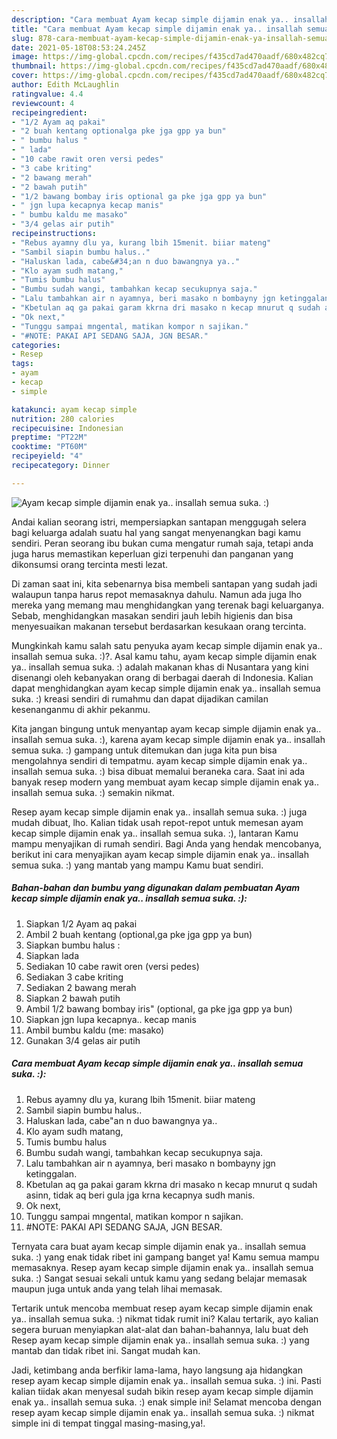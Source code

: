 ```yaml
---
description: "Cara membuat Ayam kecap simple dijamin enak ya.. insallah semua suka. :) Sederhana dan Mudah Dibuat"
title: "Cara membuat Ayam kecap simple dijamin enak ya.. insallah semua suka. :) Sederhana dan Mudah Dibuat"
slug: 878-cara-membuat-ayam-kecap-simple-dijamin-enak-ya-insallah-semua-suka-sederhana-dan-mudah-dibuat
date: 2021-05-18T08:53:24.245Z
image: https://img-global.cpcdn.com/recipes/f435cd7ad470aadf/680x482cq70/ayam-kecap-simple-dijamin-enak-ya-insallah-semua-suka-foto-resep-utama.jpg
thumbnail: https://img-global.cpcdn.com/recipes/f435cd7ad470aadf/680x482cq70/ayam-kecap-simple-dijamin-enak-ya-insallah-semua-suka-foto-resep-utama.jpg
cover: https://img-global.cpcdn.com/recipes/f435cd7ad470aadf/680x482cq70/ayam-kecap-simple-dijamin-enak-ya-insallah-semua-suka-foto-resep-utama.jpg
author: Edith McLaughlin
ratingvalue: 4.4
reviewcount: 4
recipeingredient:
- "1/2 Ayam aq pakai"
- "2 buah kentang optionalga pke jga gpp ya bun"
- " bumbu halus "
- " lada"
- "10 cabe rawit oren versi pedes"
- "3 cabe kriting"
- "2 bawang merah"
- "2 bawah putih"
- "1/2 bawang bombay iris optional ga pke jga gpp ya bun"
- " jgn lupa kecapnya kecap manis"
- " bumbu kaldu me masako"
- "3/4 gelas air putih"
recipeinstructions:
- "Rebus ayamny dlu ya, kurang lbih 15menit. biiar mateng"
- "Sambil siapin bumbu halus.."
- "Haluskan lada, cabe&#34;an n duo bawangnya ya.."
- "Klo ayam sudh matang,"
- "Tumis bumbu halus"
- "Bumbu sudah wangi, tambahkan kecap secukupnya saja."
- "Lalu tambahkan air n ayamnya, beri masako n bombayny jgn ketinggalan."
- "Kbetulan aq ga pakai garam kkrna dri masako n kecap mnurut q sudah asinn, tidak aq beri gula jga krna kecapnya sudh manis."
- "Ok next,"
- "Tunggu sampai mngental, matikan kompor n sajikan."
- "#NOTE: PAKAI API SEDANG SAJA, JGN BESAR."
categories:
- Resep
tags:
- ayam
- kecap
- simple

katakunci: ayam kecap simple 
nutrition: 280 calories
recipecuisine: Indonesian
preptime: "PT22M"
cooktime: "PT60M"
recipeyield: "4"
recipecategory: Dinner

---
```



![Ayam kecap simple dijamin enak ya.. insallah semua suka. :)](https://img-global.cpcdn.com/recipes/f435cd7ad470aadf/680x482cq70/ayam-kecap-simple-dijamin-enak-ya-insallah-semua-suka-foto-resep-utama.jpg)

Andai kalian seorang istri, mempersiapkan santapan menggugah selera bagi keluarga adalah suatu hal yang sangat menyenangkan bagi kamu sendiri. Peran seorang ibu bukan cuma mengatur rumah saja, tetapi anda juga harus memastikan keperluan gizi terpenuhi dan panganan yang dikonsumsi orang tercinta mesti lezat.

Di zaman  saat ini, kita sebenarnya bisa membeli santapan yang sudah jadi walaupun tanpa harus repot memasaknya dahulu. Namun ada juga lho mereka yang memang mau menghidangkan yang terenak bagi keluarganya. Sebab, menghidangkan masakan sendiri jauh lebih higienis dan bisa menyesuaikan makanan tersebut berdasarkan kesukaan orang tercinta. 



Mungkinkah kamu salah satu penyuka ayam kecap simple dijamin enak ya.. insallah semua suka. :)?. Asal kamu tahu, ayam kecap simple dijamin enak ya.. insallah semua suka. :) adalah makanan khas di Nusantara yang kini disenangi oleh kebanyakan orang di berbagai daerah di Indonesia. Kalian dapat menghidangkan ayam kecap simple dijamin enak ya.. insallah semua suka. :) kreasi sendiri di rumahmu dan dapat dijadikan camilan kesenanganmu di akhir pekanmu.

Kita jangan bingung untuk menyantap ayam kecap simple dijamin enak ya.. insallah semua suka. :), karena ayam kecap simple dijamin enak ya.. insallah semua suka. :) gampang untuk ditemukan dan juga kita pun bisa mengolahnya sendiri di tempatmu. ayam kecap simple dijamin enak ya.. insallah semua suka. :) bisa dibuat memalui beraneka cara. Saat ini ada banyak resep modern yang membuat ayam kecap simple dijamin enak ya.. insallah semua suka. :) semakin nikmat.

Resep ayam kecap simple dijamin enak ya.. insallah semua suka. :) juga mudah dibuat, lho. Kalian tidak usah repot-repot untuk memesan ayam kecap simple dijamin enak ya.. insallah semua suka. :), lantaran Kamu mampu menyajikan di rumah sendiri. Bagi Anda yang hendak mencobanya, berikut ini cara menyajikan ayam kecap simple dijamin enak ya.. insallah semua suka. :) yang mantab yang mampu Kamu buat sendiri.

<!--inarticleads1-->

##### Bahan-bahan dan bumbu yang digunakan dalam pembuatan Ayam kecap simple dijamin enak ya.. insallah semua suka. :):

1. Siapkan 1/2 Ayam aq pakai
1. Ambil 2 buah kentang (optional,ga pke jga gpp ya bun)
1. Siapkan  bumbu halus :
1. Siapkan  lada
1. Sediakan 10 cabe rawit oren (versi pedes)
1. Sediakan 3 cabe kriting
1. Sediakan 2 bawang merah
1. Siapkan 2 bawah putih
1. Ambil 1/2 bawang bombay iris&#34; (optional, ga pke jga gpp ya bun)
1. Siapkan  jgn lupa kecapnya.. kecap manis
1. Ambil  bumbu kaldu (me: masako)
1. Gunakan 3/4 gelas air putih




<!--inarticleads2-->

##### Cara membuat Ayam kecap simple dijamin enak ya.. insallah semua suka. :):

1. Rebus ayamny dlu ya, kurang lbih 15menit. biiar mateng
1. Sambil siapin bumbu halus..
1. Haluskan lada, cabe&#34;an n duo bawangnya ya..
1. Klo ayam sudh matang,
1. Tumis bumbu halus
1. Bumbu sudah wangi, tambahkan kecap secukupnya saja.
1. Lalu tambahkan air n ayamnya, beri masako n bombayny jgn ketinggalan.
1. Kbetulan aq ga pakai garam kkrna dri masako n kecap mnurut q sudah asinn, tidak aq beri gula jga krna kecapnya sudh manis.
1. Ok next,
1. Tunggu sampai mngental, matikan kompor n sajikan.
1. #NOTE: PAKAI API SEDANG SAJA, JGN BESAR.




Ternyata cara buat ayam kecap simple dijamin enak ya.. insallah semua suka. :) yang enak tidak ribet ini gampang banget ya! Kamu semua mampu memasaknya. Resep ayam kecap simple dijamin enak ya.. insallah semua suka. :) Sangat sesuai sekali untuk kamu yang sedang belajar memasak maupun juga untuk anda yang telah lihai memasak.

Tertarik untuk mencoba membuat resep ayam kecap simple dijamin enak ya.. insallah semua suka. :) nikmat tidak rumit ini? Kalau tertarik, ayo kalian segera buruan menyiapkan alat-alat dan bahan-bahannya, lalu buat deh Resep ayam kecap simple dijamin enak ya.. insallah semua suka. :) yang mantab dan tidak ribet ini. Sangat mudah kan. 

Jadi, ketimbang anda berfikir lama-lama, hayo langsung aja hidangkan resep ayam kecap simple dijamin enak ya.. insallah semua suka. :) ini. Pasti kalian tiidak akan menyesal sudah bikin resep ayam kecap simple dijamin enak ya.. insallah semua suka. :) enak simple ini! Selamat mencoba dengan resep ayam kecap simple dijamin enak ya.. insallah semua suka. :) nikmat simple ini di tempat tinggal masing-masing,ya!.

